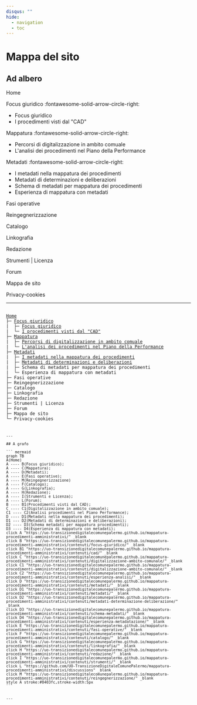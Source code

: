 ```yaml
---
disqus: ""
hide:
  - navigation
  - toc
---
```


<style> 
.center {display: flex; justify-content: center; align-items: center; height: auto; }
</style>

# Mappa del sito

## Ad albero

Home

Focus giuridico :fontawesome-solid-arrow-circle-right:

- Focus giuridico
- I procedimenti visti dal "CAD"

Mappatura :fontawesome-solid-arrow-circle-right:

- Percorsi di digitalizzazione in ambito comuale
- L'analisi dei procedimenti nel Piano della Performance

Metadati :fontawesome-solid-arrow-circle-right:

- I metadati nella mappatura dei procedimenti
- Metadati di determinazioni e deliberazioni
- Schema di metadati per mappatura dei procedimenti
- Esperienza di mappatura con metadati 

Fasi operative

Reingegnerizzazione

Catalogo

Linkografia

Redazione

Strumenti | Licenza

Forum

Mappa de sito

Privacy-cookies

---


<pre><code>
<a href="https://uo-transizionedigitalecomunepalermo.github.io/mappatura-procedimenti-amministrativi/" target="_self">Home</a>
├─ <a href="https://uo-transizionedigitalecomunepalermo.github.io/mappatura-procedimenti-amministrativi/contenuti/focus-giuridico/" target="_self">Focus giuridico</a> 
|  ├─ <a href="https://uo-transizionedigitalecomunepalermo.github.io/mappatura-procedimenti-amministrativi/contenuti/focus-giuridico/" target="_self">Focus giuridico</a>
|  └─ <a href="https://uo-transizionedigitalecomunepalermo.github.io/mappatura-procedimenti-amministrativi/contenuti/cad/" target="_self">I procedimenti visti dal "CAD"</a>
├─ <a href="https://uo-transizionedigitalecomunepalermo.github.io/mappatura-procedimenti-amministrativi/contenuti/digitalizzazione-ambito-comunale/" target="_self">Mappatura</a>
|  ├─ <a href="https://uo-transizionedigitalecomunepalermo.github.io/mappatura-procedimenti-amministrativi/contenuti/digitalizzazione-ambito-comunale/" target="_self">Percorsi di digitalizzazione in ambito comuale</a>
|  └─ <a href="https://uo-transizionedigitalecomunepalermo.github.io/mappatura-procedimenti-amministrativi/contenuti/esperienza-analisi/" target="_self">L'analisi dei procedimenti nel Piano della Performance</a>
├─ <a href="https://uo-transizionedigitalecomunepalermo.github.io/mappatura-procedimenti-amministrativi/contenuti/metadati/" target="_self">Metadati</a>
|  ├─ <a href="https://uo-transizionedigitalecomunepalermo.github.io/mappatura-procedimenti-amministrativi/contenuti/metadati/" target="_self">I metadati nella mappatura dei procedimenti</a>
|  ├─ <a href="https://uo-transizionedigitalecomunepalermo.github.io/mappatura-procedimenti-amministrativi/contenuti/metadati-determinazione-deliberazione/" target="_self">Metadati di determinazioni e deliberazioni</a>
|  ├─ Schema di metadati per mappatura dei procedimenti
|  └─ Esperienza di mappatura con metadati   
├─ Fasi operative
├─ Reingegnerizzazione
├─ Catalogo
├─ Linkografia
├─ Redazione
├─ Strumenti | Licenza
├─ Forum
├─ Mappa de sito
└─ Privacy-cookies
<pre><code>

---

## A grafo
<div class="center"> 
``` mermaid
graph TB
A(Home)
A ---- B(Focus giuridico);
A ---- C(Mappatura);
A ---- D(Metadati);
A ---- E(Fasi operative);
A ---- M(Reingegnerizzazione)
A ---- F(Catalogo);
A ---- G(Linkografia);
A ---- H(Redazione);
A ---- I(Strumenti e Licenza);
A ---- L(Forum);
B ---- B1(Procedimenti visti dal CAD);
C ---- C1(Digitalizzazione in ambito comuale);
C1 ---- C2(Analisi procedimenti nel Piano Performance);
D ---- D1(Metadati nella mappatura dei procedimenti);
D1 --- D2(Metadati di determinazioni e deliberazioni);
D2 ---- D3(Schema metadati per mappatura procedimenti);
D3 ---- D4(Esperienza di mappatura con metadati);
click A "https://uo-transizionedigitalecomunepalermo.github.io/mappatura-procedimenti-amministrativi/" _blank
click B "https://uo-transizionedigitalecomunepalermo.github.io/mappatura-procedimenti-amministrativi/contenuti/focus-giuridico/" _blank
click B1 "https://uo-transizionedigitalecomunepalermo.github.io/mappatura-procedimenti-amministrativi/contenuti/cad/" _blank
click C "https://uo-transizionedigitalecomunepalermo.github.io/mappatura-procedimenti-amministrativi/contenuti/digitalizzazione-ambito-comunale/" _blank
click C1 "https://uo-transizionedigitalecomunepalermo.github.io/mappatura-procedimenti-amministrativi/contenuti/digitalizzazione-ambito-comunale/" _blank
click C2 "https://uo-transizionedigitalecomunepalermo.github.io/mappatura-procedimenti-amministrativi/contenuti/esperienza-analisi/" _blank
click D "https://uo-transizionedigitalecomunepalermo.github.io/mappatura-procedimenti-amministrativi/contenuti/metadati/" _blank
click D1 "https://uo-transizionedigitalecomunepalermo.github.io/mappatura-procedimenti-amministrativi/contenuti/metadati/" _blank
click D2 "https://uo-transizionedigitalecomunepalermo.github.io/mappatura-procedimenti-amministrativi/contenuti/metadati-determinazione-deliberazione/" _blank
click D3 "https://uo-transizionedigitalecomunepalermo.github.io/mappatura-procedimenti-amministrativi/contenuti/schema-metadati/" _blank
click D4 "https://uo-transizionedigitalecomunepalermo.github.io/mappatura-procedimenti-amministrativi/contenuti/esperienza-metadatazione/" _blank
click E "https://uo-transizionedigitalecomunepalermo.github.io/mappatura-procedimenti-amministrativi/contenuti/fasi-operative/" _blank
click F "https://uo-transizionedigitalecomunepalermo.github.io/mappatura-procedimenti-amministrativi/contenuti/catalogo/" _blank
click G "https://uo-transizionedigitalecomunepalermo.github.io/mappatura-procedimenti-amministrativi/contenuti/linkografia/" _blank
click H "https://uo-transizionedigitalecomunepalermo.github.io/mappatura-procedimenti-amministrativi/contenuti/redazione/" _blank
click I "https://uo-transizionedigitalecomunepalermo.github.io/mappatura-procedimenti-amministrativi/contenuti/strumenti/" _blank
click L "https://github.com/UO-TransizioneDigitaleComunePalermo/mappatura-procedimenti-amministrativi/discussions" _blank
click M "https://uo-transizionedigitalecomunepalermo.github.io/mappatura-procedimenti-amministrativi/contenuti/reingegnerizzazione/" _blank
style A stroke:#8403fc,stroke-width:5px  
```
</div>

---

<!--
mappa sito (da mettere nel footer)
<a href="https://uo-transizionedigitalecomunepalermo.github.io/mappatura-procedimenti-amministrativi/site-map/" target="_blank" rel="noopener" title="Mappa sito"><span style="background-color: #34b382; color: #ffffff; padding: 0px 3px; border-radius: 3px;">Mappa sito</span></a>
-->


<!-- riferimenti
https://opendatasicilia.github.io/OpenDataSicilia-per-il-Coronavirus/sitemap/
+
https://github.com/opendatasicilia/OpenDataSicilia-per-il-Coronavirus/blob/main/docs/sitemap.md?plain=1
-->

